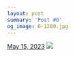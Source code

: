 ```yaml
---
layout: post
summary: 'Post #0'
og_image: 0-1280.jpg
---
```


<p>
  <time>
    <a href="/0">May 15, 2023</a>
  </time>
  <a href="/0">
    <img src="{{ site.assets_url }}/0-640.jpg" srcset="{{ site.assets_url }}/0-320.jpg 320w, {{ site.assets_url }}/0-640.jpg 640w, {{ site.assets_url }}/0-960.jpg 960w, {{ site.assets_url }}/0-1280.jpg 1280w" sizes="(min-width: 700px) 50vw, calc(100vw - 2rem)" />
  </a>
</p>
